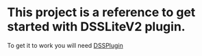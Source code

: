 # This project is a reference to get started with DSSLiteV2 plugin.
To get it to work you will need [DSSPlugin](https://github.com/sha3sha3/UE-DSSPlugin)
